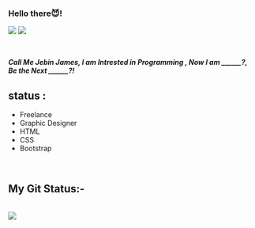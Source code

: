 ### Hello there😈!

<a href="https://t.me/https://t.me/CodingWithDevil_yt"><img src="https://img.shields.io/badge/telegram-D14836?color=2CA5E0&style=for-the-badge&logo=telegram&logoColor=white"></a>
<a href="https://instagram.com/j_e_b__i_n__j_?igshid=YmMyMTA2M2Y="><img src="https://img.shields.io/badge/instagram-%23E4405F.svg?&style=for-the-badge&logo=instagram&logoColor=white"></a>

<br>

***Call Me Jebin James, I am Intrested in Programming , 
Now I am ______?, Be the Next ______?!***
<br>

## status :
- Freelance
- Graphic Designer
- HTML
- CSS
- Bootstrap

<br>

## My Git Status:-

<br>

<img src="https://github-readme-stats.vercel.app/api?username=jebinwyd&&show_icons=true&title_color=&icon_color=24ff00&text_color=00fff6&bg_color=151515">
